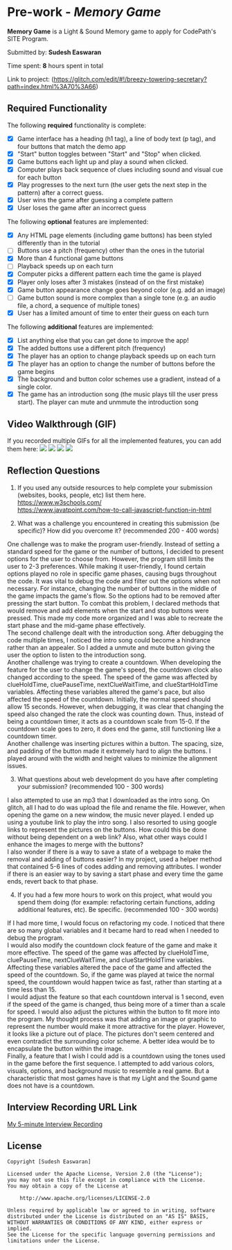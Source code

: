 # Pre-work - *Memory Game*

**Memory Game** is a Light & Sound Memory game to apply for CodePath's SITE Program. 

Submitted by: **Sudesh Easwaran**

Time spent: **8** hours spent in total

Link to project: (https://glitch.com/edit/#!/breezy-towering-secretary?path=index.html%3A70%3A66)

## Required Functionality

The following **required** functionality is complete:

* [x] Game interface has a heading (h1 tag), a line of body text (p tag), and four buttons that match the demo app
* [x] "Start" button toggles between "Start" and "Stop" when clicked. 
* [x] Game buttons each light up and play a sound when clicked. 
* [x] Computer plays back sequence of clues including sound and visual cue for each button
* [x] Play progresses to the next turn (the user gets the next step in the pattern) after a correct guess. 
* [x] User wins the game after guessing a complete pattern
* [x] User loses the game after an incorrect guess

The following **optional** features are implemented:

* [x] Any HTML page elements (including game buttons) has been styled differently than in the tutorial
* [ ] Buttons use a pitch (frequency) other than the ones in the tutorial
* [x] More than 4 functional game buttons
* [ ] Playback speeds up on each turn
* [x] Computer picks a different pattern each time the game is played
* [x] Player only loses after 3 mistakes (instead of on the first mistake)
* [x] Game button appearance change goes beyond color (e.g. add an image)
* [ ] Game button sound is more complex than a single tone (e.g. an audio file, a chord, a sequence of multiple tones)
* [x] User has a limited amount of time to enter their guess on each turn

The following **additional** features are implemented:

- [x] List anything else that you can get done to improve the app!
- [x] The added buttons use a different pitch (frequency)
- [x] The player has an option to change playback speeds up on each turn
- [x] The player has an option to change the number of buttons before the game begins
- [x] The background and button color schemes use a gradient, instead of a single color.
- [x] The game has an introduction song (the music plays till the user press start). The player can mute and unmmute the introduction song
## Video Walkthrough (GIF)

If you recorded multiple GIFs for all the implemented features, you can add them here:
![](gif1-link-here)
![](gif2-link-here)
![](gif3-link-here)
![](gif4-link-here)

## Reflection Questions
1. If you used any outside resources to help complete your submission (websites, books, people, etc) list them here. 
https://www.w3schools.com/ <br/>
https://www.javatpoint.com/how-to-call-javascript-function-in-html

2. What was a challenge you encountered in creating this submission (be specific)? How did you overcome it? (recommended 200 - 400 words)

One challenge was to make the program user-friendly. Instead of setting a standard speed for the game or the number of buttons, I decided to present options for the user to choose from. However, the program still limits the user to 2-3 preferences. While making it user-friendly, I found certain options played no role in specific game phases, causing bugs throughout the code. It was vital to debug the code and filter out the options when not necessary. For instance, changing the number of buttons in the middle of the game impacts the game's flow. So the options had to be removed after pressing the start button. To combat this problem, I declared methods that would remove and add elements when the start and stop buttons were pressed. This made my code more organized and I was able to recreate the start phase and the mid-game phase effectively.<br/>
The second challenge dealt with the introduction song. After debugging the code multiple times, I noticed the intro song could become a hindrance rather than an appealer. So I added a unmute and mute button giving the user the option to listen to the introduction song.<br/>
Another challenge was trying to create a countdown. When developing the feature for the user to change the game's speed, the countdown clock also changed according to the speed. The speed of the game was affected by clueHoldTime, cluePauseTime, nextClueWaitTime, and clueStartHoldTime variables. Affecting these variables altered the game's pace, but also affected the speed of the countdown. Initially, the normal speed should allow 15 seconds. However, when debugging, it was clear that changing the speed also changed the rate the clock was counting down. Thus, instead of being a countdown timer, it acts as a countdown scale from 15-0. If the countdown scale goes to zero, it does end the game, still functioning like a countdown timer.<br/>
Another challenge was inserting pictures within a button. The spacing, size, and padding of the button made it extremely hard to align the buttons. I played around with the width and height values to minimize the alignment issues.<br/>


3. What questions about web development do you have after completing your submission? (recommended 100 - 300 words) 

I also attempted to use an mp3 that I downloaded as the intro song. On glitch, all I had to do was upload the file and rename the file. However, when opening the game on a new window, the music never played. I ended up using a youtube link to play the intro song. I also resorted to using google links to represent the pictures on the buttons. How could this be done without being dependent on a web link? Also, what other ways could I enhance the images to merge with the buttons? <br/>
I also wonder if there is a way to save a state of a webpage to make the removal and adding of buttons easier? In my project, used a helper method that contained 5-6 lines of codes adding and removing attributes. I wonder if there is an easier way to by saving a start phase and every time the game ends, revert back to that phase.

4. If you had a few more hours to work on this project, what would you spend them doing (for example: refactoring certain functions, adding additional features, etc). Be specific. (recommended 100 - 300 words) 

If I had more time, I would focus on refactoring my code. I noticed that there are so many global variables and it became hard to read when I needed to debug the program. <br/>
I would also modify the countdown clock feature of the game and make it more effective. The speed of the game was affected by clueHoldTime, cluePauseTime, nextClueWaitTime, and clueStartHoldTime variables. Affecting these variables altered the pace of the game and affected the speed of the countdown. So, if the game was played at twice the normal speed, the countdown would happen twice as fast, rather than starting at a time less than 15.<br/>
I would adjust the feature so that each countdown interval is 1 second, even if the speed of the game is changed, thus being more of a timer than a scale for speed.
I would also adjust the pictures within the button to fit more into the program. My thought process was that adding an image or graphic to represent the number would make it more attractive for the player. However, it looks like a picture out of place. The pictures don't seem centered and even contradict the surrounding color scheme. A better idea would be to encapsulate the button within the image.<br/>
Finally, a feature that I wish I could add is a countdown using the tones used in the game before the first sequence. I attempted to add various colors, visuals, options, and background music to resemble a real game. But a characteristic that most games have is that my Light and the Sound game does not have is a countdown.




## Interview Recording URL Link

[My 5-minute Interview Recording](your-link-here)


## License

    Copyright [Sudesh Easwaran]

    Licensed under the Apache License, Version 2.0 (the "License");
    you may not use this file except in compliance with the License.
    You may obtain a copy of the License at

        http://www.apache.org/licenses/LICENSE-2.0

    Unless required by applicable law or agreed to in writing, software
    distributed under the License is distributed on an "AS IS" BASIS,
    WITHOUT WARRANTIES OR CONDITIONS OF ANY KIND, either express or implied.
    See the License for the specific language governing permissions and
    limitations under the License.
